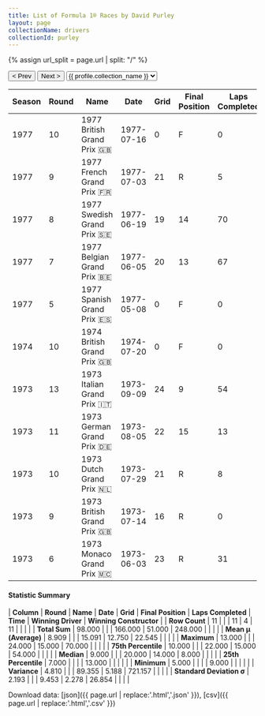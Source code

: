 ```yaml
---
title: List of Formula 1® Races by David Purley
layout: page
collectionName: drivers
collectionId: purley
---
```


{% assign url_split = page.url | split: "/" %}
<div id="collection-navigation">
<button onclick="selector.options[selector.selectedIndex-1].value && (window.location = selector.options[selector.selectedIndex-1].value);">&lt; Prev</button>
<button onclick="selector.options[selector.selectedIndex+1].value && (window.location = selector.options[selector.selectedIndex+1].value);">Next &gt;</button>
<select id="selector" onchange="this.options[this.selectedIndex].value && (window.location = this.options[this.selectedIndex].value);">
  {% for collectionId in site.data[page.collectionName].refs %}
    {% if collectionId == page.collectionId %}
      {% assign selected = "selected" %}
    {% else %}
      {% assign selected = "" %}
    {% endif %}
    {% assign profile = site.data[page.collectionName][collectionId].profile %}
    <option value="/f1/{{ page.collectionName }}/{{ collectionId }}/{{ url_split[4] }}" {{ selected }}>{{ profile.collection_name }}</option>
  {% endfor %}
</select>
</div>

| Season | Round | Name | Date | Grid | Final Position | Laps Completed | Time | Winning Driver | Winning Constructor |
|--|--|--|--|--|--|--|--|--|--|
| 1977 | 10 | 1977 British Grand Prix 🇬🇧 | 1977-07-16 | 0 | F | 0 |   | James Hunt 🇬🇧 | McLaren 🇬🇧 |
| 1977 | 9 | 1977 French Grand Prix 🇫🇷 | 1977-07-03 | 21 | R | 5 |   | Mario Andretti 🇺🇸 | Team Lotus 🇬🇧 |
| 1977 | 8 | 1977 Swedish Grand Prix 🇸🇪 | 1977-06-19 | 19 | 14 | 70 |   | Jacques Laffite 🇫🇷 | Ligier 🇫🇷 |
| 1977 | 7 | 1977 Belgian Grand Prix 🇧🇪 | 1977-06-05 | 20 | 13 | 67 |   | Gunnar Nilsson 🇸🇪 | Team Lotus 🇬🇧 |
| 1977 | 5 | 1977 Spanish Grand Prix 🇪🇸 | 1977-05-08 | 0 | F | 0 |   | Mario Andretti 🇺🇸 | Team Lotus 🇬🇧 |
| 1974 | 10 | 1974 British Grand Prix 🇬🇧 | 1974-07-20 | 0 | F | 0 |   | Jody Scheckter 🇿🇦 | Tyrrell 🇬🇧 |
| 1973 | 13 | 1973 Italian Grand Prix 🇮🇹 | 1973-09-09 | 24 | 9 | 54 |   | Ronnie Peterson 🇸🇪 | Team Lotus 🇬🇧 |
| 1973 | 11 | 1973 German Grand Prix 🇩🇪 | 1973-08-05 | 22 | 15 | 13 |   | Jackie Stewart 🇬🇧 | Tyrrell 🇬🇧 |
| 1973 | 10 | 1973 Dutch Grand Prix 🇳🇱 | 1973-07-29 | 21 | R | 8 |   | Jackie Stewart 🇬🇧 | Tyrrell 🇬🇧 |
| 1973 | 9 | 1973 British Grand Prix 🇬🇧 | 1973-07-14 | 16 | R | 0 |   | Peter Revson 🇺🇸 | McLaren 🇬🇧 |
| 1973 | 6 | 1973 Monaco Grand Prix 🇲🇨 | 1973-06-03 | 23 | R | 31 |   | Jackie Stewart 🇬🇧 | Tyrrell 🇬🇧 |

#### Statistic Summary

| **Column** | **Round** | **Name** | **Date** | **Grid** | **Final Position** | **Laps Completed** | **Time** | **Winning Driver** | **Winning Constructor** |
| **Row Count** | 11 |  |  | 11 | 4 | 11 |  |  |  |
| **Total Sum** | 98.000 |  |  | 166.000 | 51.000 | 248.000 |  |  |  |
| **Mean μ (Average)** | 8.909 |  |  | 15.091 | 12.750 | 22.545 |  |  |  |
| **Maximum** | 13.000 |  |  | 24.000 | 15.000 | 70.000 |  |  |  |
| **75th Percentile** | 10.000 |  |  | 22.000 | 15.000 | 54.000 |  |  |  |
| **Median** | 9.000 |  |  | 20.000 | 14.000 | 8.000 |  |  |  |
| **25th Percentile** | 7.000 |  |  |  | 13.000 |  |  |  |  |
| **Minimum** | 5.000 |  |  |  | 9.000 |  |  |  |  |
| **Variance** | 4.810 |  |  | 89.355 | 5.188 | 721.157 |  |  |  |
| **Standard Deviation σ** | 2.193 |  |  | 9.453 | 2.278 | 26.854 |  |  |  |

Download data: [json]({{ page.url | replace:'.html','.json' }}), [csv]({{ page.url | replace:'.html','.csv' }})
